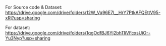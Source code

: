 For Source code & Dataset:
https://drive.google.com/drive/folders/12W_Vq96E7I__HrY7PtkAFQEttV95-xRj?usp=sharing

For dataset:
https://drive.google.com/drive/folders/1qgOdfBJ6Yj2bh11iVFcxsUiO--Yu3Nyp?usp=sharing
